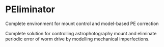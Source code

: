 # PEliminator
Complete environment for mount control and model-based PE correction

Complete solution for controlling astrophotography mount and eliminate periodic error of worm drive by modelling mechanical imperfections.

